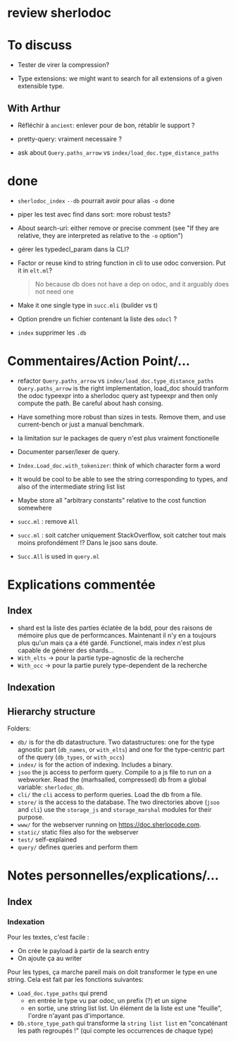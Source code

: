 # review sherlodoc

# To discuss

- Tester de virer la compression?

- Type extensions: we might want to search for all extensions of a given extensible type.

## With Arthur

- Réfléchir à `ancient`: enlever pour de bon, rétablir le support ?

- pretty-query: vraiment necessaire ?

- ask about `Query.paths_arrow` vs `index/load_doc.type_distance_paths`

# done

- `sherlodoc_index` `--db` pourrait avoir pour alias `-o` done

- piper les test avec find dans sort: more robust tests?

- About search-uri: either remove or precise comment (see "If they are relative,
they are interpreted as relative to the `-o` option")

- gérer les typedecl_param dans la CLI?

- Factor or reuse kind to string function in cli to use odoc conversion. Put it in `elt.ml`?
  > No because db does not have a dep on odoc, and it arguably does not need one

- Make it one single type in `succ.mli` (builder vs t)

- Option prendre un fichier contenant la liste des `odocl` ?

- `index` supprimer les `.db`

# Commentaires/Action Point/...

- refactor `Query.paths_arrow` vs `index/load_doc.type_distance_paths`
  `Query.paths_arrow` is the right implementation, load_doc should tranform the
  odoc typeexpr into a sherlodoc query ast typeexpr and then only compute the
  path.
  Be careful about hash consing.

- Have something more robust than sizes in tests. Remove them, and use
  current-bench or just a manual benchmark.

- la limitation sur le packages de query n'est plus vraiment fonctionelle

- Documenter parser/lexer de query.

- `Index.Load_doc.with_tokenizer`: think of which character form a word

- It would be cool to be able to see the string corresponding to types, and also of the intermediate string list list

- Maybe store all "arbitrary constants" relative to the cost function somewhere

<!-- - Essayer de comprendre dans `Load_doc.type_path` pourquoi l'ordre ne fait pas d'importance (see) -->

- `succ.ml` : remove `All`

- `succ.ml` : soit catcher uniquement StackOverflow, soit catcher tout mais moins profondément !? Dans le jsoo sans doute.

- `Succ.All` is used in `query.ml`

# Explications commentée

## Index

- shard est la liste des parties éclatée de la bdd, pour des raisons de mémoire
  plus que de performcances. Maintenant il n'y en a toujours plus qu'un mais ça
  a été gardé. Functionel, mais index n'est plus capable de générer des shards...
- `With_elts` -> pour la partie type-agnostic de la recherche
- `With_occ` -> pour la partie purely type-dependent de la recherche

## Indexation

## Hierarchy structure

Folders:

- `db/` is for the db datastructure. Two datastructures: one for the type
  agnostic part (`db_names`, or `with_elts`) and one for the type-centric part
  of the query (`db_types`, or `with_occs`)
- `index/` is for the action of indexing. Includes a binary.
- `jsoo` the js access to perform query. Compile to a js file to run on a webworker. Read the (marhsalled,
  compressed) db from a global variable: `sherlodoc_db`.
- `cli/` the `cli` access to perform queries. Load the db from a file.
- `store/` is the access to the database. The two directories above (`jsoo` and
  `cli`) use the `storage_js` and `storage_marshal` modules for their purpose.
- `www/` for the webserver running on <https://doc.sherlocode.com>.
- `static/` static files also for the webserver
- `test/` self-explained
- `query/` defines queries and perform them

# Notes personnelles/explications/...

## Index



### Indexation

Pour les textes, c'est facile :
- On crée le payload à partir de la search entry
- On ajoute ça au writer

Pour les types, ça marche pareil mais on doit transformer le type en une string.
Cela est fait par les fonctions suivantes:
- `Load_doc.type_paths` qui prend
  - en entrée le type vu par odoc, un prefix (?) et un signe
  - en sortie, une string list list. Un élément de la liste est une "feuille", l'ordre n'ayant pas d'importance.
- `Db.store_type_path` qui transforme la `string list list` en "concaténant les
  path regroupés !" (qui compte les occurrences de chaque type)







